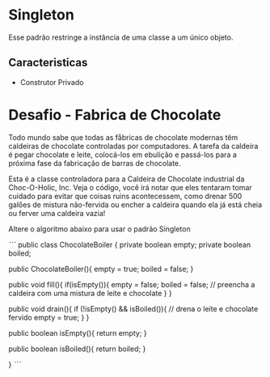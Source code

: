 # Singleton
Esse padrão restringe a instância de uma classe a um único objeto. 
## Caracteristicas
- Construtor Privado

# Desafio - Fabrica de Chocolate
Todo mundo sabe que todas as fåbricas de chocolate modernas têm caldeiras de chocolate controladas
por computadores. A tarefa da caldeira é pegar chocolate e leite, colocá-los em ebulição e passá-los
para a próxima fase da fabricação de barras de chocolate.

Esta é a classe controladora para a Caldeira de Chocolate industrial da Choc-O-Holic, Inc. Veja
o código, você irá notar que eles tentaram tomar cuidado para evitar que coisas ruins acontecessem,
como drenar 500 galőes de mistura não-fervida ou encher a caldeira quando ela já está cheia ou
ferver uma caldeira vazia!

Altere o algoritmo abaixo para usar o padrão Singleton

ˋˋˋ
public class ChocolateBoiler {
  private boolean empty;
  private boolean boiled;

  public ChocolateBoiler(){
    empty = true;
    boiled = false;
  }

  public void fill(){
    if(isEmpty()){
      empty = false;
      boiled = false;
      // preencha a caldeira com uma mistura de leite e chocolate
    }
  }

  public void drain(){
    if (!isEmpty() && isBoiled()){
      // drena o leite e chocolate fervido
      empty = true;
    }
  }

  public boolean isEmpty(){
    return empty;
  }

  public boolean isBoiled(){
    return boiled;
  }

}
ˋˋˋ
